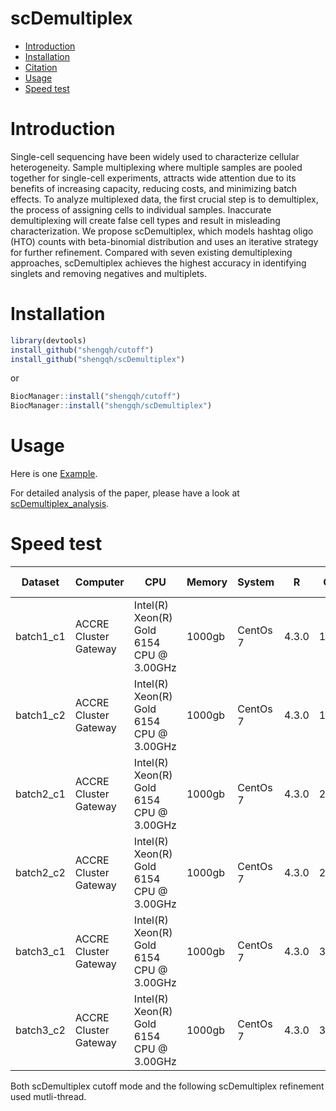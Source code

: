 scDemultiplex
==========
* [Introduction](#introduction)
* [Installation](#installation)
* [Citation](#citation)
* [Usage](#example)
* [Speed test](#speed)
<a name="introduction"/>

# Introduction

Single-cell sequencing have been widely used to characterize cellular heterogeneity. Sample multiplexing where multiple samples are pooled together for single-cell experiments, attracts wide attention due to its benefits of increasing capacity, reducing costs, and minimizing batch effects. To analyze multiplexed data, the first crucial step is to demultiplex, the process of assigning cells to individual samples. Inaccurate demultiplexing will create false cell types and result in misleading characterization. We propose scDemultiplex, which models hashtag oligo (HTO) counts with beta-binomial distribution and uses an iterative strategy for further refinement. Compared with seven existing demultiplexing approaches, scDemultiplex achieves the highest accuracy in identifying singlets and removing negatives and multiplets.

<a name="installation"/>

# Installation

```R
library(devtools)
install_github("shengqh/cutoff")
install_github("shengqh/scDemultiplex")
```

or

```R
BiocManager::install("shengqh/cutoff")
BiocManager::install("shengqh/scDemultiplex")
```

# Usage

Here is one [Example](http://htmlpreview.github.io/?https://github.com/shengqh/scDemultiplex/blob/main/vignettes/scDemultiplex.html).

For detailed analysis of the paper, please have a look at [scDemultiplex_analysis](https://github.com/shengqh/scDemultiplex_analysis).

# Speed test

| Dataset   | Computer              | CPU                                      | Memory | System   | R     | Cells | scDemultiplex cutoff | scDemultiplex refine |
| --------- | --------------------- | ---------------------------------------- | ------ | -------- | ----- | ----- | -------------------- | -------------------- |
| batch1_c1 | ACCRE Cluster Gateway | Intel(R) Xeon(R) Gold 6154 CPU @ 3.00GHz | 1000gb | CentOs 7 | 4.3.0 | 11900 | 8.1 sec              | 3.8 min              |
| batch1_c2 | ACCRE Cluster Gateway | Intel(R) Xeon(R) Gold 6154 CPU @ 3.00GHz | 1000gb | CentOs 7 | 4.3.0 | 12923 | 8.9 sec              | 2.7 min              |
| batch2_c1 | ACCRE Cluster Gateway | Intel(R) Xeon(R) Gold 6154 CPU @ 3.00GHz | 1000gb | CentOs 7 | 4.3.0 | 24905 | 28.5 sec             | 4.2 min              |
| batch2_c2 | ACCRE Cluster Gateway | Intel(R) Xeon(R) Gold 6154 CPU @ 3.00GHz | 1000gb | CentOs 7 | 4.3.0 | 25763 | 22.2 sec             | 4.1 min              |
| batch3_c1 | ACCRE Cluster Gateway | Intel(R) Xeon(R) Gold 6154 CPU @ 3.00GHz | 1000gb | CentOs 7 | 4.3.0 | 32886 | 25.5 sec             | 6.6 min              |
| batch3_c2 | ACCRE Cluster Gateway | Intel(R) Xeon(R) Gold 6154 CPU @ 3.00GHz | 1000gb | CentOs 7 | 4.3.0 | 31956 | 23.7 sec             | 11.4 min             |

Both scDemultiplex cutoff mode and the following scDemultiplex refinement used mutli-thread. 
